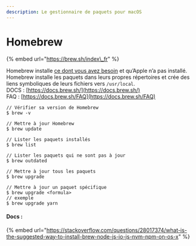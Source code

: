 ```yaml
---
description: Le gestionnaire de paquets pour macOS
---
```


# Homebrew

{% embed url="https://brew.sh/index\_fr" %}

Homebrew installe [ce dont vous avez besoin](https://formulae.brew.sh/formula/) et qu’Apple n’a pas installé.  
Homebrew installe les paquets dans leurs propres répertoires et crée des liens symboliques de leurs fichiers vers `/usr/local`.  
DOCS : [https://docs.brew.sh/](https://docs.brew.sh/)  
FAQ :  [https://docs.brew.sh/FAQ](https://docs.brew.sh/FAQ)

```text
// Vérifier sa version de Homebrew
$ brew -v

// Mettre à jour Homebrew
$ brew update

// Lister les paquets installés
$ brew list

// Lister les paquets qui ne sont pas à jour
$ brew outdated

// Mettre à jour tous les paquets
$ brew upgrade

// Mettre à jour un paquet spécifique
$ brew upgrade <formula>
// exemple
$ brew upgrade yarn
```

#### Docs :

{% embed url="https://stackoverflow.com/questions/28017374/what-is-the-suggested-way-to-install-brew-node-js-io-js-nvm-npm-on-os-x" %}



